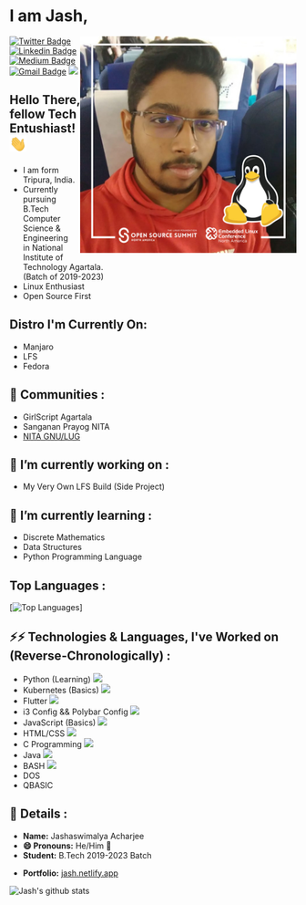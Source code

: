 # I am Jash,
<img align='right' src="https://raw.githubusercontent.com/jash-maester/jash-maester/master/virtualbooth.jpg" width='380"'>

[![Twitter Badge](https://img.shields.io/badge/-@jashAcharjee-1ca0f1?style=flat-square&labelColor=1ca0f1&logo=twitter&logoColor=white&link=https://twitter.com/jashAcharjee)](https://twitter.com/jashAcharjee) [![Linkedin Badge](https://img.shields.io/badge/-Jashaswimalya_Acharjee-blue?style=flat-square&logo=Linkedin&logoColor=white&link=https://www.linkedin.com/in/jashAcharjee/)](https://www.linkedin.com/in/jashAcharjee/) [![Medium Badge](https://img.shields.io/badge/-@jashaswimalyaacharjee-03a57a?style=flat-square&labelColor=000000&logo=Medium&link=https://medium.com/@jashaswimalyaacharjee/)](https://medium.com/@jashaswimalyaacharjee)
[![Gmail Badge](https://img.shields.io/badge/-Gmail-c14438?style=flat-square&logo=Gmail&logoColor=white&link=mailto:jashaswimalyaacharjee@gmail.com)](mailto:jashaswimalyaacharjee@gmail.com)
![](https://komarev.com/ghpvc/?username=jash-maester&color=dc143c&style=flat-square&label=VIEWER+COUNT)
<h2> Hello There, fellow Tech Entushiast! <img src="https://raw.githubusercontent.com/ABSphreak/ABSphreak/master/gifs/Hi.gif" width="30px"></h2>

  - I am form Tripura, India.
  - Currently pursuing B.Tech Computer Science & Engineering <br> in National Institute of Technology Agartala.<br>(Batch of 2019-2023)
  - Linux Enthusiast
  - Open Source First
  
## Distro I'm Currently On:
  - Manjaro
  - LFS
  - Fedora
  
## 👯 Communities :
  - GirlScript Agartala
  - Sanganan Prayog NITA
  - [NITA GNU/LUG](https://groups.google.com/g/nitalug)

## 🔭 I’m currently working on :
  - My Very Own LFS Build (Side Project)

## 🌱 I’m currently learning :
  - Discrete Mathematics
  - Data Structures
  - Python Programming Language
  
## Top Languages :
  [![Top Languages](https://github-readme-stats.vercel.app/api/top-langs/?username=jash-maester&theme=radical)]

  
## ⚡⚡ Technologies & Languages, I've Worked on (Reverse-Chronologically) :
  - Python (Learning)  <img src="https://img.icons8.com/color/48/000000/python.png" width="25px"/>
  - Kubernetes (Basics)  <img src="https://img.icons8.com/color/48/000000/kubernetes.png" width="25px"/>
  - Flutter  <img src="https://img.icons8.com/color/48/000000/flutter.png" width="25px"/>
  - i3 Config && Polybar Config  <img src="https://img.icons8.com/ios/50/000000/energy-window-.png" width="25px"/>
  - JavaScript (Basics)  <img src="https://img.icons8.com/color/48/000000/javascript-logo-1.png" width ="25px"/>
  - HTML/CSS  <img src="https://img.icons8.com/color/48/000000/html-5.png" width="25px"/>
  - C Programming  <img src="https://img.icons8.com/color/48/000000/c-programming.png" width="25px"/>
  - Java  <img src="https://img.icons8.com/color/48/000000/java-coffee-cup-logo.png" width="25px"/>
  - BASH  <img src="https://img.icons8.com/wired/64/000000/console.png" width="25px"/>
  - DOS
  - QBASIC

## 💬 Details :
- <b>Name:</b> Jashaswimalya Acharjee
- <b>😄 Pronouns:</b> He/Him :man:
- <b>Student:</b> B.Tech 2019-2023 Batch
<!-- - Presentations -->
- <b>Portfolio:</b> [jash.netlify.app](https://jash.netlify.app/)



![Jash's github stats](https://github-readme-stats.vercel.app/api?username=jash-maester&theme=radical)


<!--
**jash-maester/jash-maester** is a ✨ _special_ ✨ repository because its `README.md` (this file) appears on your GitHub profile.

Here are some ideas to get you started:

- 🔭 I’m currently working on ...
- 🌱 I’m currently learning ...
- 👯 I’m looking to collaborate on ...
- 🤔 I’m looking for help with ...
- 💬 Ask me about ...
- 📫 How to reach me: ...
- 😄 Pronouns: ...
- ⚡ Fun fact: ...
-->
